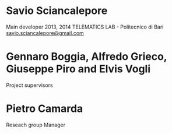 Savio Sciancalepore
=============
Main developer
2013, 2014
TELEMATICS LAB - Politecnico di Bari
savio.sciancalepore@gmail.com 


Gennaro Boggia, Alfredo Grieco, Giuseppe Piro and  Elvis Vogli
==============================================================
Project supervisors

Pietro Camarda
=====================
Reseach group Manager
